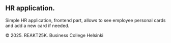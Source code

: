 ## HR application. 

Simple HR application, frontend part, allows to see employee personal cards and add a new card if needed.  
  
©️ 2025. REAKT25K. Business College Helsinki